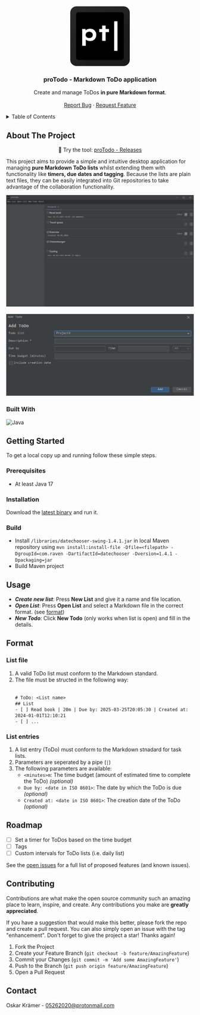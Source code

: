 <a name="readme-top"></a>

<!-- PROJECT LOGO -->
<br />
<div align="center">
  <img src="https://github.com/oskarkraemer/proTodo/blob/master/pTDIcon.png?raw=true" alt="proTodo Logo" width="160" height="160">

<h3 align="center">proTodo - Markdown ToDo application</h3>

  <p align="center">
    Create and manage ToDos <b>in pure Markdown format</b>.
    <br />
    <br />
    <a href="https://github.com/oskarkraemer/proTodo/issues">Report Bug</a>
    ·
    <a href="https://github.com/oskarkraemer/proTodo/issues">Request Feature</a>
    <br>
  </p>
</div>



<!-- TABLE OF CONTENTS -->
<details>
  <summary>Table of Contents</summary>
  <ol>
    <li>
      <a href="#about-the-project">About The Project</a>
      <ul>
        <li><a href="#built-with">Built With</a></li>
      </ul>
    </li>
    <li>
      <a href="#getting-started">Getting Started</a>
      <ul>
        <li><a href="#prerequisites">Prerequisites</a></li>
        <li><a href="#installation">Installation</a></li>
        <li><a href="#build">Installation</a></li>
      </ul>
    </li>
    <li><a href="#usage">Usage</a></li>
    <li><a href="#format">Format</a></li>
    <li><a href="#roadmap">Roadmap</a></li>
    <li><a href="#contributing">Contributing</a></li>
    <li><a href="#contact">Contact</a></li>
  </ol>
</details>



<!-- ABOUT THE PROJECT -->
## About The Project
<p align="center">🚀 Try the tool: <a href="https://github.com/oskarkraemer/proTodo/releases" target="_blank">proTodo - Releases</a></p>

This project aims to provide a simple and intuitive desktop application for managing <b>pure Markdown ToDo lists</b> whilst extending them with functionality like <b>timers, due dates and tagging</b>.
Because the lists are plain text files, they can be easily integrated into Git repositories to take advantage of the collaboration functionality.
<br>


![Image showing the main todo list screen](https://github.com/oskarkraemer/proTodo/blob/master/docs/pTdScreenshotList.PNG?raw=true)<br><br>
![Image showing the adding of todos](https://github.com/oskarkraemer/proTodo/blob/master/docs/pTdScreenshotAdd.PNG?raw=true)



### Built With
![Java](https://img.shields.io/badge/java-%23ED8B00.svg?style=for-the-badge&logo=openjdk&logoColor=white)


<!-- GETTING STARTED -->
## Getting Started

To get a local copy up and running follow these simple steps.

### Prerequisites

* At least Java 17

### Installation
Download the [latest binary](https://github.com/oskarkraemer/proTodo/releases) and run it.


### Build
- Install `/libraries/datechooser-swing-1.4.1.jar` in local Maven repository using `mvn install:install-file -Dfile=<filepath> -DgroupId=com.raven -DartifactId=datechooser -Dversion=1.4.1 -Dpackaging=jar`
- Build Maven project


<!-- USAGE EXAMPLES -->
## Usage

* ***Create new list***: Press **New List** and give it a name and file location.
* ***Open List***: Press **Open List** and select a Markdown file in the correct format. (see [format](#format))
* ***New Todo***: Click **New Todo** (only works when list is open) and fill in the details.


<!-- FORMAT -->
## Format

### List file
1. A valid ToDo list must conform to the Markdown standard.
2. The file must be structed in the following way:<br><br>
   ```
   # ToDo: <List name>
   ## List
   - [ ] Read book | 20m | Due by: 2025-03-25T20:05:30 | Created at: 2024-01-01T12:10:21
   - [ ] ...
### List entries
1. A list entry (ToDo) must conform to the Markdown stnadard for task lists.
2. Parameters are seperated by a pipe (```|```)
3. The following parameters are available:<br>
   * ```<minutes>m```: The time budget (amount of estimated time to complete the ToDo) *(optional)*
   * ```Due by: <date in ISO 8601>```: The date by which the ToDo is due *(optional)*
   * ```Created at: <date in ISO 8601>```: The creation date of the ToDo *(optional)*
   

<!-- ROADMAP -->
## Roadmap

- [ ] Set a timer for ToDos based on the time budget
- [ ] Tags
- [ ] Custom intervals for ToDo lists (i.e. daily list)

See the [open issues](https://github.com/oskarkraemer/proTodo/issues) for a full list of proposed features (and known issues).



<!-- CONTRIBUTING -->
## Contributing

Contributions are what make the open source community such an amazing place to learn, inspire, and create. Any contributions you make are **greatly appreciated**.

If you have a suggestion that would make this better, please fork the repo and create a pull request. You can also simply open an issue with the tag "enhancement".
Don't forget to give the project a star! Thanks again!

1. Fork the Project
2. Create your Feature Branch (`git checkout -b feature/AmazingFeature`)
3. Commit your Changes (`git commit -m 'Add some AmazingFeature'`)
4. Push to the Branch (`git push origin feature/AmazingFeature`)
5. Open a Pull Request


<!-- CONTACT -->
## Contact

Oskar Krämer - 05262020@protonmail.com
